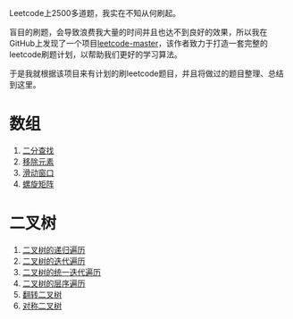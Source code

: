 Leetcode上2500多道题，我实在不知从何刷起。

盲目的刷题，会导致浪费我大量的时间并且也达不到良好的效果，所以我在GitHub上发现了一个项目[leetcode-master](https://github.com/youngyangyang04/leetcode-master)，该作者致力于打造一套完整的leetcode刷题计划，以帮助我们更好的学习算法。

于是我就根据该项目来有计划的刷leetcode题目，并且将做过的题目整理、总结到这里。



# 数组

1. [二分查找](https://github.com/nanshao13/leetcode/blob/main/problems/%E4%BA%8C%E5%88%86%E6%9F%A5%E6%89%BE.md)
2. [移除元素](https://github.com/nanshao13/leetcode/blob/main/problems/%E7%A7%BB%E9%99%A4%E5%85%83%E7%B4%A0.md)
3. [滑动窗口](https://github.com/nanshao13/leetcode/blob/main/problems/%E6%BB%91%E5%8A%A8%E7%AA%97%E5%8F%A3.md)
4. [螺旋矩阵](https://github.com/nanshao13/leetcode/blob/main/problems/%E8%9E%BA%E6%97%8B%E7%9F%A9%E9%98%B5.md)

# 二叉树

1. [二叉树的递归遍历](https://github.com/nanshao13/leetcode/blob/main/problems/%E4%BA%8C%E5%8F%89%E6%A0%91%E7%9A%84%E9%80%92%E5%BD%92%E9%81%8D%E5%8E%86.md)
2. [二叉树的迭代遍历](https://github.com/nanshao13/leetcode/blob/main/problems/%E4%BA%8C%E5%8F%89%E6%A0%91%E7%9A%84%E8%BF%AD%E4%BB%A3%E9%81%8D%E5%8E%86.md)
3. [二叉树的统一迭代遍历](https://github.com/nanshao13/leetcode/blob/main/problems/%E4%BA%8C%E5%8F%89%E6%A0%91%E7%9A%84%E7%BB%9F%E4%B8%80%E8%BF%AD%E4%BB%A3%E6%96%B9%E5%BC%8F.md)
4. [二叉树的层序遍历](https://github.com/nanshao13/leetcode/blob/main/problems/%E4%BA%8C%E5%8F%89%E6%A0%91%E7%9A%84%E5%B1%82%E5%BA%8F%E9%81%8D%E5%8E%86.md)
5. [翻转二叉树](https://github.com/nanshao13/leetcode/blob/main/problems/%E7%BF%BB%E8%BD%AC%E4%BA%8C%E5%8F%89%E6%A0%91.md)
6. [对称二叉树](https://github.com/nanshao13/leetcode/blob/main/problems/%E5%AF%B9%E7%A7%B0%E4%BA%8C%E5%8F%89%E6%A0%91.md)

